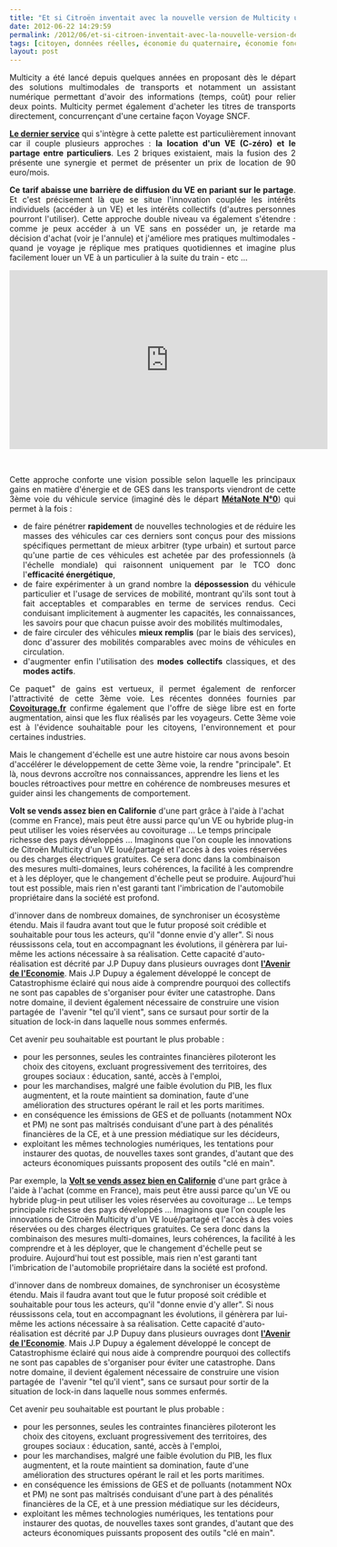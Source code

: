 ```yaml
---
title: "Et si Citroën inventait avec la nouvelle version de Multicity une brique majeure des Transports du Futur ?"
date: 2012-06-22 14:29:59
permalink: /2012/06/et-si-citroen-inventait-avec-la-nouvelle-version-de-multicity-une-brique-majeure-des-transports-du-f.html
tags: [citoyen, données réelles, économie du quaternaire, économie fonctionnalité, Efficacité énergétique, intelligence collective, Service de mobilité, VE, véhicule mono-usage, véhicule propre]
layout: post
---
```


<p style="text-align: justify;">Multicity a été lancé depuis quelques années en proposant dès le départ des solutions multimodales de transports et notamment un assistant numérique permettant d'avoir des informations (temps, coût) pour relier deux points. Multicity permet également d'acheter les titres de transports directement, concurrençant d'une certaine façon Voyage SNCF. </p> <p style="text-align: justify;"><a href="http://www.multicity.citroen.fr/voiture-mobilite/location-voiture-electrique-autrement/" target="_blank"><strong>Le dernier service</strong></a> qui s'intègre à cette palette est particulièrement innovant car il couple plusieurs approches : <strong>la location d'un VE (C-zéro) et le partage entre particuliers</strong>. Les 2 briques existaient, mais la fusion des 2 présente une synergie et permet de présenter un prix de location de 90 euro/mois.</p> <p style="text-align: justify;"><strong>Ce tarif abaisse une barrière de diffusion du VE en pariant sur le partage</strong>. Et c'est précisement là que se situe l'innovation couplée les intérêts individuels (accéder à un VE) et les intérêts collectifs (d'autres personnes pourront l'utiliser). Cette approche double niveau va également s'étendre : comme je peux accéder à un VE sans en posséder un, je retarde ma décision d'achat (voir je l'annule) et j'améliore mes pratiques multimodales - quand je voyage je réplique mes pratiques quotidiennes et imagine plus facilement louer un VE à un particulier à la suite du train - etc ... </p>  <!--more-->   <p style="text-align: center;"><iframe frameborder="0" height="315" src="http://www.youtube.com/embed/mk_oIuaP_q8" width="560"></iframe></p> <p style="text-align: justify;"> </p> <p style="text-align: justify;">Cette approche conforte une vision possible selon laquelle les principaux gains en matière d'énergie et de GES dans les transports viendront de cette 3ème voie du véhicule service (imaginé dès le départ <a href="https://gabrielplassat.github.io/transportsdufutur/2009/11/le-passage-de-lobjet-vehicule-aux-services-de-mobilite-une-chance.html" target="_blank"><strong>MétaNote N°0</strong></a>) qui permet à la fois :</p> <ul style="text-align: justify;"> <li>de faire pénétrer <strong>rapidement</strong> de nouvelles technologies et de réduire les masses des véhicules car ces derniers sont conçus pour des missions spécifiques permettant de mieux arbitrer (type urbain) et surtout parce qu'une partie de ces véhicules est achetée par des professionnels (à l'échelle mondiale) qui raisonnent uniquement par le TCO donc l'<strong>efficacité énergétique</strong>,</li> <li>de faire expérimenter à un grand nombre la <strong>dépossession</strong> du véhicule particulier et l'usage de services de mobilité, montrant qu'ils sont tout à fait acceptables et comparables en terme de services rendus. Ceci conduisant implicitement à augmenter les capacités, les connaissances, les savoirs pour que chacun puisse avoir des mobilités multimodales,</li> <li>de faire circuler des véhicules <strong>mieux remplis</strong> (par le biais des services), donc d'assurer des mobilités comparables avec moins de véhicules en circulation.</li> <li>d'augmenter enfin l'utilisation des <strong>modes collectifs</strong> classiques, et des <strong>modes actifs</strong>.</li> </ul> <p style="text-align: justify;">Ce paquet" de gains est vertueux, il permet également de renforcer l'attractivité de cette 3ème voie. Les récentes données fournies par <a href="https://gabrielplassat.github.io/transportsdufutur/2012/06/dans-le-monde-de-la-rarete-le-partage-dun-vehicule-ne-sera-plus-une-option.html" target="_blank"><strong>Covoiturage.fr</strong></a> confirme également que l'offre de siège libre est en forte augmentation, ainsi que les flux réalisés par les voyageurs. Cette 3ème voie est à l'évidence souhaitable pour les citoyens, l'environnement et pour certaines industries.</p> <p style="text-align: justify><strong>Le changement d'échelle</strong></p> <p style="text-align: justify>Mais le changement d'échelle est une autre histoire car nous avons besoin d'accélérer le développement de cette 3ème voie, la rendre "principale". Et là, nous devrons accroître nos connaissances, apprendre les liens et les boucles rétroactives pour mettre en cohérence de nombreuses mesures et guider ainsi les changements de comportement.</p> <p style="text-align: justify>Par exemple, la <a href="http://www.plugincars.com/demand-chevy-volt-rise-california-dealerships-beg-volts-122183.html?utm_source=feedburner&utm_medium=feed&utm_campaign=Feed:+PluginCars+%28PluginCars.com+RSS+Feed%29&utm_content=Google+Reader"" target="_blank"><strong>Volt se vends assez bien en Californie</strong></a> d'une part grâce à l'aide à l'achat (comme en France), mais peut être aussi parce qu'un VE ou hybride plug-in peut utiliser les voies réservées au covoiturage ... Le temps principale richesse des pays développés ... Imaginons que l'on couple les innovations de Citroën Multicity d'un VE loué/partagé et l'accès à des voies réservées ou des charges électriques gratuites. Ce sera donc dans la combinaison des mesures multi-domaines, leurs cohérences, la facilité à les comprendre et à les déployer, que le changement d'échelle peut se produire. Aujourd'hui tout est possible, mais rien n'est garanti tant l'imbrication de l'automobile propriétaire dans la société est profond.</p> <p style="text-align: justify><strong>Pour sortir de cette situation de lock-in, nous aurons besoin de lever plusieurs verrous, <a href="https://gabrielplassat.github.io/transportsdufutur/2012/06/a-travers-un-exemple-retracons-quelques-innovations-du-domaine-des-transports.html"" target="_blank">d'innover dans de nombreux domaines</a>, de synchroniser un écosystème étendu</strong>. Mais il faudra avant tout que le futur proposé soit crédible et souhaitable pour tous les acteurs, qu'il "donne envie d'y aller". Si nous réussissons cela, tout en accompagnant les évolutions, il génèrera par lui-même les actions nécessaire à sa réalisation. Cette capacité d'auto-réalisation est décrité par J.P Dupuy dans plusieurs ouvrages dont <a href="https://gabrielplassat.github.io/transportsdufutur/2012/05/jean-pierre-dupuy-nous-apporte-dans-son-dernier-ouvrage-des-pistes-de-reflexion-pour-nous-aider-a-penser-le-monde-qui-vient.html" target="_blank"><strong>l'Avenir de l'Economie</strong></a>. Mais J.P Dupuy a également développé le concept de Catastrophisme éclairé qui nous aide à comprendre pourquoi des collectifs ne sont pas capables de s'organiser pour éviter une catastrophe. Dans notre domaine, il devient également nécessaire de construire une vision partagée de  l'avenir "tel qu'il vient", sans ce sursaut pour sortir de la situation de lock-in dans laquelle nous sommes enfermés.</p> <p style="text-align: justify><strong>Etre sûr que la catastrophe arrive pour pouvoir l'éviter</strong></p> <p style="text-align: justify>Cet avenir peu souhaitable est pourtant le plus probable :</p> <ul> <li>pour les personnes, seules les contraintes financières piloteront les choix des citoyens, excluant progressivement des territoires, des groupes sociaux : éducation, santé, accès à l'emploi,</li> <li>pour les marchandises, malgré une faible évolution du PIB, les flux augmentent, et la route maintient sa domination, faute d'une amélioration des structures opérant le rail et les ports maritimes.</li> <li>en conséquence les émissions de GES et de polluants (notamment NOx et PM) ne sont pas maîtrisés conduisant d'une part à des pénalités financières de la CE, et à une pression médiatique sur les décideurs,</li> <li>exploitant les mêmes technologies numériques, les tentations pour instaurer des quotas, de nouvelles taxes sont grandes, d'autant que des acteurs économiques puissants proposent des outils "clé en main".</li> </ul> <p style="text-align: justify><strong>Selon la théorie du catastrophisme éclairé nous devons être convaincu que cet avenir peu souhaitable va arriver pour que, paradoxalement, nous réussissons à nous en extraire</strong>. Il devient alors important de s'entendre sur cet avenir "business as usual", nous devons le décrire avec précision, pour mieux se convaincre de son arrivée.</p> <p style="text-align: justify><strong>Pour cela, votre aide est précieuse, indiquez dans les commentaires votre vision de cet avenir peu souhaitable et pourtant probable.</strong><br /> </p>"2012-06-22 14:29:59https://gabrielplassat.github.io/transportsdufutur/2012/06/et-si-citroen-inventait-avec-la-nouvelle-version-de-multicity-une-brique-majeure-des-transports-du-f.htmlcitoyen|données réelles|économie du quaternaire|économie fonctionnalité|Efficacité énergétique|intelligence collective|Service de mobilité|VE|véhicule mono-usage|véhicule proprepublish7gabrielplassat3948gabriel.plassat@ademe.frGabrielPlassatet-si-citroen-inventait-avec-la-nouvelle-version-de-multicity-une-brique-majeure-des-transports-du-f2015-07-21 16:36:31>Par exemple, la <a href="http://www.plugincars.com/demand-chevy-volt-rise-california-dealerships-beg-volts-122183.html?utm_source=feedburner&utm_medium=feed&utm_campaign=Feed:+PluginCars+%28PluginCars.com+RSS+Feed%29&utm_content=Google+Reader" target="_blank"><strong>Volt se vends assez bien en Californie</strong></a> d'une part grâce à l'aide à l'achat (comme en France), mais peut être aussi parce qu'un VE ou hybride plug-in peut utiliser les voies réservées au covoiturage ... Le temps principale richesse des pays développés ... Imaginons que l'on couple les innovations de Citroën Multicity d'un VE loué/partagé et l'accès à des voies réservées ou des charges électriques gratuites. Ce sera donc dans la combinaison des mesures multi-domaines, leurs cohérences, la facilité à les comprendre et à les déployer, que le changement d'échelle peut se produire. Aujourd'hui tout est possible, mais rien n'est garanti tant l'imbrication de l'automobile propriétaire dans la société est profond.</p> <p style="text-align: justify><strong>Pour sortir de cette situation de lock-in, nous aurons besoin de lever plusieurs verrous, <a href="https://gabrielplassat.github.io/transportsdufutur/2012/06/a-travers-un-exemple-retracons-quelques-innovations-du-domaine-des-transports.html"" target="_blank">d'innover dans de nombreux domaines</a>, de synchroniser un écosystème étendu</strong>. Mais il faudra avant tout que le futur proposé soit crédible et souhaitable pour tous les acteurs, qu'il "donne envie d'y aller". Si nous réussissons cela, tout en accompagnant les évolutions, il génèrera par lui-même les actions nécessaire à sa réalisation. Cette capacité d'auto-réalisation est décrité par J.P Dupuy dans plusieurs ouvrages dont <a href="https://gabrielplassat.github.io/transportsdufutur/2012/05/jean-pierre-dupuy-nous-apporte-dans-son-dernier-ouvrage-des-pistes-de-reflexion-pour-nous-aider-a-penser-le-monde-qui-vient.html" target="_blank"><strong>l'Avenir de l'Economie</strong></a>. Mais J.P Dupuy a également développé le concept de Catastrophisme éclairé qui nous aide à comprendre pourquoi des collectifs ne sont pas capables de s'organiser pour éviter une catastrophe. Dans notre domaine, il devient également nécessaire de construire une vision partagée de  l'avenir "tel qu'il vient", sans ce sursaut pour sortir de la situation de lock-in dans laquelle nous sommes enfermés.</p> <p style="text-align: justify><strong>Etre sûr que la catastrophe arrive pour pouvoir l'éviter</strong></p> <p style="text-align: justify>Cet avenir peu souhaitable est pourtant le plus probable :</p> <ul> <li>pour les personnes, seules les contraintes financières piloteront les choix des citoyens, excluant progressivement des territoires, des groupes sociaux : éducation, santé, accès à l'emploi,</li> <li>pour les marchandises, malgré une faible évolution du PIB, les flux augmentent, et la route maintient sa domination, faute d'une amélioration des structures opérant le rail et les ports maritimes.</li> <li>en conséquence les émissions de GES et de polluants (notamment NOx et PM) ne sont pas maîtrisés conduisant d'une part à des pénalités financières de la CE, et à une pression médiatique sur les décideurs,</li> <li>exploitant les mêmes technologies numériques, les tentations pour instaurer des quotas, de nouvelles taxes sont grandes, d'autant que des acteurs économiques puissants proposent des outils "clé en main".</li> </ul> <p style="text-align: justify><strong>Selon la théorie du catastrophisme éclairé nous devons être convaincu que cet avenir peu souhaitable va arriver pour que, paradoxalement, nous réussissons à nous en extraire</strong>. Il devient alors important de s'entendre sur cet avenir "business as usual", nous devons le décrire avec précision, pour mieux se convaincre de son arrivée.</p> <p style="text-align: justify><strong>Pour cela, votre aide est précieuse, indiquez dans les commentaires votre vision de cet avenir peu souhaitable et pourtant probable.</strong><br /> </p>"
